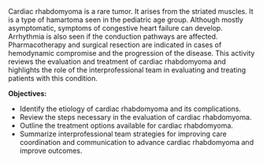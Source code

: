 Cardiac rhabdomyoma is a rare tumor. It arises from the striated muscles. It is a type of hamartoma seen in the pediatric age group. Although mostly asymptomatic, symptoms of congestive heart failure can develop. Arrhythmia is also seen if the conduction pathways are affected. Pharmacotherapy and surgical resection are indicated in cases of hemodynamic compromise and the progression of the disease. This activity reviews the evaluation and treatment of cardiac rhabdomyoma and highlights the role of the interprofessional team in evaluating and treating patients with this condition.

**Objectives:**
- Identify the etiology of cardiac rhabdomyoma and its complications.
- Review the steps necessary in the evaluation of cardiac rhabdomyoma.
- Outline the treatment options available for cardiac rhabdomyoma.
- Summarize interprofessional team strategies for improving care coordination and communication to advance cardiac rhabdomyoma and improve outcomes.